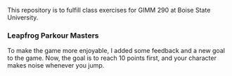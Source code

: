 This repository is to fulfill class exercises for GIMM 290 at Boise State University.

<h3>Leapfrog Parkour Masters</h3>
To make the game more enjoyable, I added some feedback and a new goal to the game.
Now, the goal is to reach 10 points first, and your character makes noise whenever you jump.
